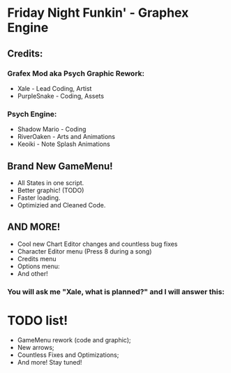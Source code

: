 # Friday Night Funkin' - Graphex Engine

## Credits:
### Grafex Mod aka Psych Graphic Rework:
* Xale - Lead Coding, Artist
* PurpleSnake - Coding, Assets

### Psych Engine:
* Shadow Mario - Coding
* RiverOaken - Arts and Animations
* Keoiki - Note Splash Animations

## Brand New GameMenu!
* All States in one script.
* Better graphic! (TODO)
* Faster loading.
* Optimizied and Cleaned Code.

## AND MORE!
* Cool new Chart Editor changes and countless bug fixes
* Character Editor menu (Press 8 during a song)
* Credits menu
* Options menu:
* And other!

### You will ask me "Xale, what is planned?" and I will answer this:
# TODO list!
- GameMenu rework (code and graphic);
- New arrows;
- Countless Fixes and Optimizations;
- And more! Stay tuned!
